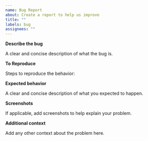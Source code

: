 ```yaml
---
name: Bug Report
about: Create a report to help us improve
title: ""
labels: bug
assignees: ""
---
```


**Describe the bug**

A clear and concise description of what the bug is.

**To Reproduce**

Steps to reproduce the behavior:

**Expected behavior**

A clear and concise description of what you expected to happen.

**Screenshots**

If applicable, add screenshots to help explain your problem.

**Additional context**

Add any other context about the problem here.
